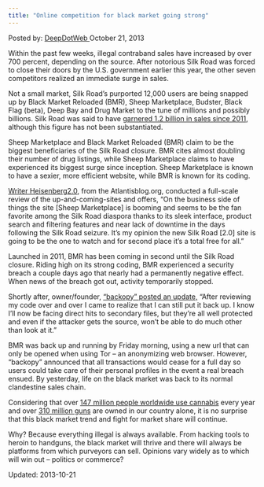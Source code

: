 ```yaml
---
title: "Online competition for black market going strong"
---
```


<span>Posted by: <a href="/author/admin/" title="">DeepDotWeb </a></span>
<span>October 21, 2013</span>


<p>Within the past few weeks, illegal contraband sales have increased by over 700 percent, depending on the source. After notorious Silk Road was forced to close their doors by the U.S. government earlier this year, the other seven competitors realized an immediate surge in sales.</p>
<p>Not a small market, Silk Road&#8217;s purported 12,000 users are being snapped up by Black Market Reloaded (BMR), Sheep Marketplace, Budster, Black Flag (beta), Deep Bay and Drug Market to the tune of millions and possibly billions. Silk Road was said to have <a href="http://www.forbes.com/sites/ryanmac/2013/10/18/false-alarm-silk-road-competitor-black-market-reloaded-staying-online/">garnered 1.2 billion in sales since 2011</a>, although this figure has not been substantiated.</p>
<p>Sheep Marketplace and Black Market Reloaded (BMR) claim to be the biggest beneficiaries of the Silk Road closure. BMR cites almost doubling their number of drug listings, while Sheep Marketplace claims to have experienced its biggest surge since inception. Sheep Marketplace is known to have a sexier, more efficient website, while BMR is known for its coding.</p>
<p><a href="http://atlantisblog.org/191/">Writer Heisenberg2.0</a>, from the Atlantisblog.org, conducted a full-scale review of the up-and-coming-sites and offers, &#8220;On the business side of things the site [Sheep Marketplace] is booming and seems to be the fan favorite among the Silk Road diaspora thanks to its sleek interface, product search and filtering features and near lack of downtime in the days following the Silk Road seizure. It’s my opinion the new Silk Road [2.0] site is going to be the one to watch and for second place it’s a total free for all.&#8221;</p>
<p>Launched in 2011, BMR has been coming in second until the Silk Road closure. Riding high on its strong coding, BMR experienced a security breach a couple days ago that nearly had a permanently negative effect. When news of the breach got out, activity temporarily stopped.</p>
<p>Shortly after, owner/founder, <a href="http://www.forbes.com/sites/ryanmac/2013/10/18/false-alarm-silk-road-competitor-black-market-reloaded-staying-online/">&#8220;backopy&#8221; posted an update,</a> &#8220;After reviewing my code over and over I came to realize that I can still put it back up. I know I&#8217;ll now be facing direct hits to secondary files, but they&#8217;re all well protected and even if the attacker gets the source, won&#8217;t be able to do much other than look at it.&#8221;</p>
<p>BMR was back up and running by Friday morning, using a new url that can only be opened when using Tor &#8211; an anonymizing web browser. However, &#8220;backopy&#8221; announced that all transactions would cease for a full day so users could take care of their personal profiles in the event a real breach ensued. By yesterday, life on the black market was back to its normal clandestine sales chain.</p>
<p>Considering that over <a href="http://www.who.int/substance_abuse/facts/psychoactives/en/index.html">147 million people worldwide use cannabis</a> every year and over <a href="http://www.pewresearch.org/fact-tank/2013/06/04/a-minority-of-americans-own-guns-but-just-how-many-is-unclear/">310 million guns</a> are owned in our country alone, it is no surprise that this black market trend and fight for market share will continue.</p>
<p>Why? Because everything illegal is always available. From hacking tools to heroin to handguns, the black market will thrive and there will always be platforms from which purveyors can sell. Opinions vary widely as to which will win out &#8211; politics or commerce?</p>
</div>
 

Updated: 2013-10-21